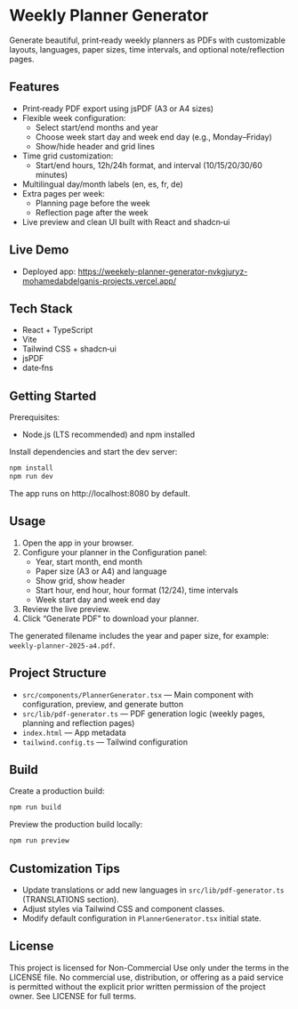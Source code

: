 # Weekly Planner Generator

Generate beautiful, print‑ready weekly planners as PDFs with customizable layouts, languages, paper sizes, time intervals, and optional note/reflection pages.

## Features
- Print‑ready PDF export using jsPDF (A3 or A4 sizes)
- Flexible week configuration:
  - Select start/end months and year
  - Choose week start day and week end day (e.g., Monday–Friday)
  - Show/hide header and grid lines
- Time grid customization:
  - Start/end hours, 12h/24h format, and interval (10/15/20/30/60 minutes)
- Multilingual day/month labels (en, es, fr, de)
- Extra pages per week:
  - Planning page before the week
  - Reflection page after the week
- Live preview and clean UI built with React and shadcn‑ui

## Live Demo
- Deployed app: https://weekely-planner-generator-nvkgjuryz-mohamedabdelganis-projects.vercel.app/

## Tech Stack
- React + TypeScript
- Vite
- Tailwind CSS + shadcn‑ui
- jsPDF
- date‑fns

## Getting Started
Prerequisites:
- Node.js (LTS recommended) and npm installed

Install dependencies and start the dev server:

```bash
npm install
npm run dev
```

The app runs on http://localhost:8080 by default.

## Usage
1. Open the app in your browser.
2. Configure your planner in the Configuration panel:
   - Year, start month, end month
   - Paper size (A3 or A4) and language
   - Show grid, show header
   - Start hour, end hour, hour format (12/24), time intervals
   - Week start day and week end day
3. Review the live preview.
4. Click “Generate PDF” to download your planner.

The generated filename includes the year and paper size, for example: `weekly-planner-2025-a4.pdf`.

## Project Structure
- `src/components/PlannerGenerator.tsx` — Main component with configuration, preview, and generate button
- `src/lib/pdf-generator.ts` — PDF generation logic (weekly pages, planning and reflection pages)
- `index.html` — App metadata
- `tailwind.config.ts` — Tailwind configuration

## Build
Create a production build:

```bash
npm run build
```

Preview the production build locally:

```bash
npm run preview
```

## Customization Tips
- Update translations or add new languages in `src/lib/pdf-generator.ts` (TRANSLATIONS section).
- Adjust styles via Tailwind CSS and component classes.
- Modify default configuration in `PlannerGenerator.tsx` initial state.

## License
This project is licensed for Non-Commercial Use only under the terms in the LICENSE file. No commercial use, distribution, or offering as a paid service is permitted without the explicit prior written permission of the project owner. See LICENSE for full terms.
